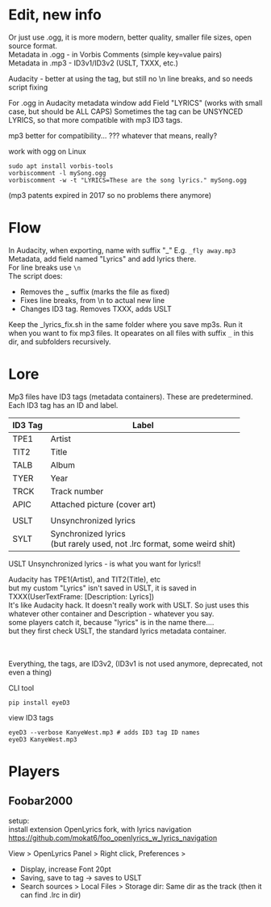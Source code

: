 # Edit, new info
Or just use .ogg, it is more modern, better quality, smaller file sizes, open source format.  
Metadata in .ogg - in Vorbis Comments (simple key=value pairs)  
Metadata in .mp3 - ID3v1/ID3v2 (USLT, TXXX, etc.)	

Audacity - better at using the tag, but still no \n line breaks, and so needs script fixing

For .ogg in Audacity metadata window add Field "LYRICS" (works with small case, but should be ALL CAPS)
Sometimes the tag can be UNSYNCED LYRICS, so that more compatible with mp3 ID3 tags. 

mp3 better for compatibility... ??? whatever that means, really?

work with ogg on Linux
 ```shell
sudo apt install vorbis-tools
 vorbiscomment -l mySong.ogg
vorbiscomment -w -t "LYRICS=These are the song lyrics." mySong.ogg
```
(mp3 patents expired in 2017 so no problems there anymore)  





# Flow

In Audacity, when exporting, name with suffix  "_" E.g. `_fly away.mp3`  
Metadata, add field named "Lyrics" and add lyrics there.  
For line breaks use `\n`  
The script does:
- Removes the _ suffix (marks the file as fixed)
- Fixes line breaks, from \n to actual new line
- Changes ID3 tag. Removes TXXX, adds USLT

Keep the _lyrics_fix.sh in the same folder where you save mp3s. Run it when you want to fix mp3 files. It opearates on all files with suffix `_` in this dir, and subfolders recursively.


# Lore
Mp3 files have ID3 tags (metadata containers). These are predetermined.  
Each ID3 tag has an ID and label. 


| ID3 Tag  | Label                                |
|----------|--------------------------------------|
|   TPE1   | Artist                               |
|   TIT2   | Title                                |
|   TALB   | Album                                |
|   TYER   | Year                                 |
|   TRCK   | Track number                         |
|   APIC   | Attached picture (cover art)         |
|          |                                      |
|   USLT   | Unsynchronized lyrics                |
|   SYLT   | Synchronized lyrics <br /> (but rarely used, not .lrc format, some weird shit) |

USLT Unsynchronized lyrics - is what you want for lyrics!!


Audacity has TPE1(Artist), and TIT2(Title), etc  
but my custom "Lyrics" isn't saved in USLT, it is saved in TXXX(UserTextFrame: [Description: Lyrics])  
It's like Audacity hack. It doesn't really work with USLT. So just uses this whatever other container and Description - whatever you say.  
some players catch it, because "lyrics" is in the name there....  
but they first check USLT, the standard lyrics metadata container.
<br /><br /><br />


Everything, the tags, are ID3v2, (ID3v1 is not used anymore, deprecated, not even a thing)


CLI tool
```shell
pip install eyeD3
```

view ID3 tags
```shell
eyeD3 --verbose KanyeWest.mp3 # adds ID3 tag ID names
eyeD3 KanyeWest.mp3
```





# Players
## Foobar2000
setup:  
install extension OpenLyrics fork, with lyrics navigation
https://github.com/mokat6/foo_openlyrics_w_lyrics_navigation 

View > OpenLyrics Panel > Right click, Preferences >  
  - Display, increase Font 20pt
  - Saving, save to tag -> saves to USLT  
  - Search sources > Local Files > Storage dir: Same dir as the track (then it can find .lrc in dir)


